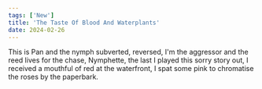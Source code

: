 ```yaml
---
tags: ['New']
title: 'The Taste Of Blood And Waterplants'
date: 2024-02-26
---
```


This is Pan and the nymph subverted, reversed,
I'm the aggressor and the reed lives for the chase,
Nymphette, the last I played this sorry story out,
I received a mouthful of red at the waterfront,
I spat some pink to chromatise the roses by the paperbark.
